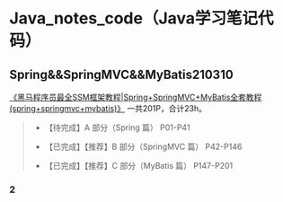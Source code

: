 # Java_notes_code（Java学习笔记代码）



## Spring&&SpringMVC&&MyBatis210310



[《黑马程序员最全SSM框架教程|Spring+SpringMVC+MyBatis全套教程(spring+springmvc+mybatis)》](https://www.bilibili.com/video/BV1WZ4y1P7Bp?spm_id_from=333.999.0.0) 一共201P，合计23h。

> - 【待完成】A 部分（Spring 篇） P01-P41
>
> - 【已完成】【推荐】B 部分（SpringMVC 篇） P42-P146
>
> - 【已完成】【推荐】C 部分（MyBatis 篇） P147-P201



### 2































